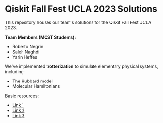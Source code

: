 # Qiskit Fall Fest UCLA 2023 Solutions

This repository houses our team's solutions for the Qiskit Fall Fest UCLA 2023. 

**Team Members (MQST Students):**
- Roberto Negrin
- Saleh Naghdi
- Yarin Heffes

We've implemented **trotterization** to simulate elementary physical systems, including:
- The Hubbard model
- Molecular Hamiltonians

Basic resources:
- [Link 1](https://www.nature.com/articles/s41467-021-25196-0)
- [Link 2](https://vtomole.com/blog/2019/04/07/trotter)
- [Link 3](https://learn.microsoft.com/en-us/azure/quantum/user-guide/libraries/chemistry/concepts/algorithms)



